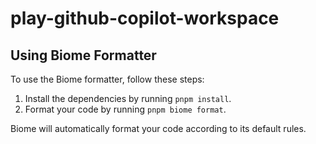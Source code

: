 # play-github-copilot-workspace

## Using Biome Formatter

To use the Biome formatter, follow these steps:

1. Install the dependencies by running `pnpm install`.
2. Format your code by running `pnpm biome format`.

Biome will automatically format your code according to its default rules.
